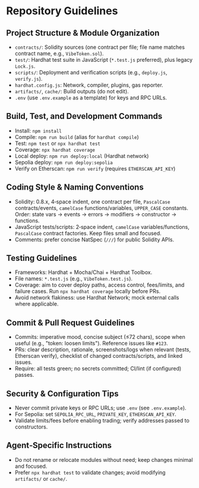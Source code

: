 # Repository Guidelines

## Project Structure & Module Organization
- `contracts/`: Solidity sources (one contract per file; file name matches contract name, e.g., `VibeToken.sol`).
- `test/`: Hardhat test suite in JavaScript (`*.test.js` preferred), plus legacy `Lock.js`.
- `scripts/`: Deployment and verification scripts (e.g., `deploy.js`, `verify.js`).
- `hardhat.config.js`: Network, compiler, plugins, gas reporter.
- `artifacts/`, `cache/`: Build outputs (do not edit).
- `.env` (use `.env.example` as a template) for keys and RPC URLs.

## Build, Test, and Development Commands
- Install: `npm install`
- Compile: `npm run build` (alias for `hardhat compile`)
- Test: `npm test` or `npx hardhat test`
- Coverage: `npx hardhat coverage`
- Local deploy: `npm run deploy:local` (Hardhat network)
- Sepolia deploy: `npm run deploy:sepolia`
- Verify on Etherscan: `npm run verify` (requires `ETHERSCAN_API_KEY`)

## Coding Style & Naming Conventions
- Solidity: 0.8.x, 4‑space indent, one contract per file, `PascalCase` contracts/events, `camelCase` functions/variables, `UPPER_CASE` constants. Order: state vars → events → errors → modifiers → constructor → functions.
- JavaScript tests/scripts: 2‑space indent, `camelCase` variables/functions, `PascalCase` contract factories. Keep files small and focused.
- Comments: prefer concise NatSpec (`///`) for public Solidity APIs.

## Testing Guidelines
- Frameworks: Hardhat + Mocha/Chai + Hardhat Toolbox.
- File names: `*.test.js` (e.g., `VibeToken.test.js`).
- Coverage: aim to cover deploy paths, access control, fees/limits, and failure cases. Run `npx hardhat coverage` locally before PRs.
- Avoid network flakiness: use Hardhat Network; mock external calls where applicable.

## Commit & Pull Request Guidelines
- Commits: imperative mood, concise subject (≤72 chars), scope when useful (e.g., "token: loosen limits"). Reference issues like `#123`.
- PRs: clear description, rationale, screenshots/logs when relevant (tests, Etherscan verify), checklist of changed contracts/scripts, and linked issues.
- Require: all tests green; no secrets committed; CI/lint (if configured) passes.

## Security & Configuration Tips
- Never commit private keys or RPC URLs; use `.env` (see `.env.example`).
- For Sepolia: set `SEPOLIA_RPC_URL`, `PRIVATE_KEY`, `ETHERSCAN_API_KEY`.
- Validate limits/fees before enabling trading; verify addresses passed to constructors.

## Agent‑Specific Instructions
- Do not rename or relocate modules without need; keep changes minimal and focused.
- Prefer `npx hardhat test` to validate changes; avoid modifying `artifacts/` or `cache/`.
